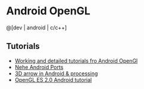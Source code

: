 Android OpenGL 
==============

@[dev | android | c/c++]




## Tutorials
- [Working and detailed tutorials fro Android OpenGl](https://www3.ntu.edu.sg/home/ehchua/programming/android/Android_3D.html)
- [Nehe Android Ports](http://insanitydesign.com/wp/projects/nehe-android-ports/)
- [3D arrow in Android & processing](http://codebinder.net/getting-started-with-processing-in-eclipse-and-a-3d-moving-arrow-example/)
- [OpenGL ES 2.0 Android tutorial](http://www.jayway.com/2013/05/09/opengl-es-2-0-tutorial-for-android-part-i-getting-started/)
